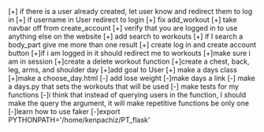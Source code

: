 [+] if there is a user already created, let user know and redirect them to log in
[+] if username in User redirect to login
[+] fix add_workout
[+] take navbar off from create_account
[+] verify that you are logged in to use anything else on the website
[+] add search to workouts
[+] if I search a body_part give me more than one result
[+] create log in and create account button
[+]if i am logged in it should redirect me to workouts
[+]make sure i am in session
[+]create a delete workout function
[+]create a chest, back, leg, arms, and shoulder day
[+]add goal to User
[+] make a days class
[+]make a choose_day.html
[-] add lose weight
[-]make days a link
[-] make a days.py that sets the workouts that will be used
[-] make tests for my functions
[-]i think that instead of querying users in the function, I should make the query the argument, it will make repetitive functions be only one
[-]learn how to use faker
[-]export PYTHONPATH='/home/kenpachiz/PT_flask'